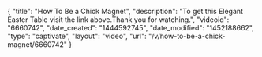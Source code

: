 {
    "title": "How To Be a Chick Magnet",
    "description": "To get this Elegant Easter Table visit the link above.Thank you for watching.",
    "videoid": "6660742",
    "date_created": "1444592745",
    "date_modified": "1452188662",
    "type": "captivate",
    "layout": "video",
    "url": "\/v\/how-to-be-a-chick-magnet\/6660742"
}